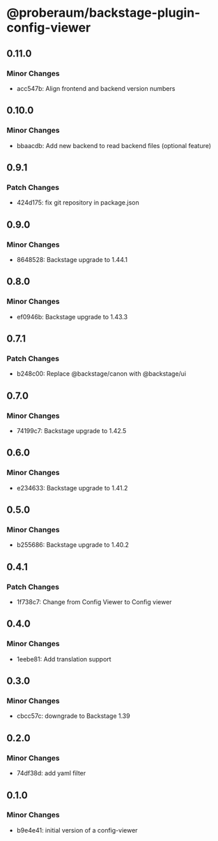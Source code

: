 # @proberaum/backstage-plugin-config-viewer

## 0.11.0

### Minor Changes

- acc547b: Align frontend and backend version numbers

## 0.10.0

### Minor Changes

- bbaacdb: Add new backend to read backend files (optional feature)

## 0.9.1

### Patch Changes

- 424d175: fix git repository in package.json

## 0.9.0

### Minor Changes

- 8648528: Backstage upgrade to 1.44.1

## 0.8.0

### Minor Changes

- ef0946b: Backstage upgrade to 1.43.3

## 0.7.1

### Patch Changes

- b248c00: Replace @backstage/canon with @backstage/ui

## 0.7.0

### Minor Changes

- 74199c7: Backstage upgrade to 1.42.5

## 0.6.0

### Minor Changes

- e234633: Backstage upgrade to 1.41.2

## 0.5.0

### Minor Changes

- b255686: Backstage upgrade to 1.40.2

## 0.4.1

### Patch Changes

- 1f738c7: Change from Config Viewer to Config viewer

## 0.4.0

### Minor Changes

- 1eebe81: Add translation support

## 0.3.0

### Minor Changes

- cbcc57c: downgrade to Backstage 1.39

## 0.2.0

### Minor Changes

- 74df38d: add yaml filter

## 0.1.0

### Minor Changes

- b9e4e41: initial version of a config-viewer
